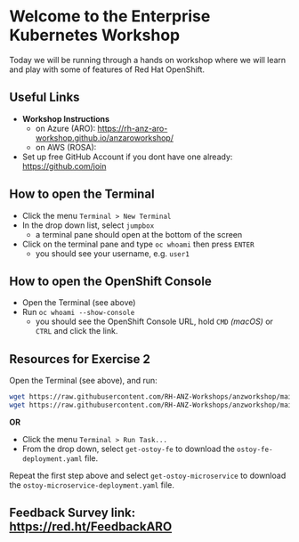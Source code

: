 # Welcome to the Enterprise Kubernetes Workshop

Today we will be running through a hands on workshop where we will learn and play with some of features of Red Hat OpenShift.
 
## Useful Links

- **Workshop Instructions**
    - on Azure (ARO): https://rh-anz-aro-workshop.github.io/anzaroworkshop/
    - on AWS (ROSA): 
- Set up free GitHub Account if you dont have one already: https://github.com/join

## How to open the Terminal
- Click the menu `Terminal > New Terminal`
- In the drop down list, select `jumpbox`
    - a terminal pane should open at the bottom of the screen
- Click on the terminal pane and type `oc whoami` then press `ENTER`
    - you should see your username, e.g. `user1`

## How to open the OpenShift Console
- Open the Terminal (see above)
- Run `oc whoami --show-console`
    - you should see the OpenShift Console URL, hold `CMD` _(macOS)_ or `CTRL` and click the link.

## Resources for Exercise 2

Open the Terminal (see above), and run: 

```zsh
wget https://raw.githubusercontent.com/RH-ANZ-Workshops/anzworkshop/main/yaml/ostoy-fe-deployment.yaml
wget https://raw.githubusercontent.com/RH-ANZ-Workshops/anzworkshop/main/yaml/ostoy-microservice-deployment.yaml
```

**OR** 
- Click the menu `Terminal > Run Task...`
- From the drop down, select `get-ostoy-fe` to download the `ostoy-fe-deployment.yaml` file. 

Repeat the first step above and select `get-ostoy-microservice` to download the `ostoy-microservice-deployment.yaml` file.



## Feedback Survey link: https://red.ht/FeedbackARO

